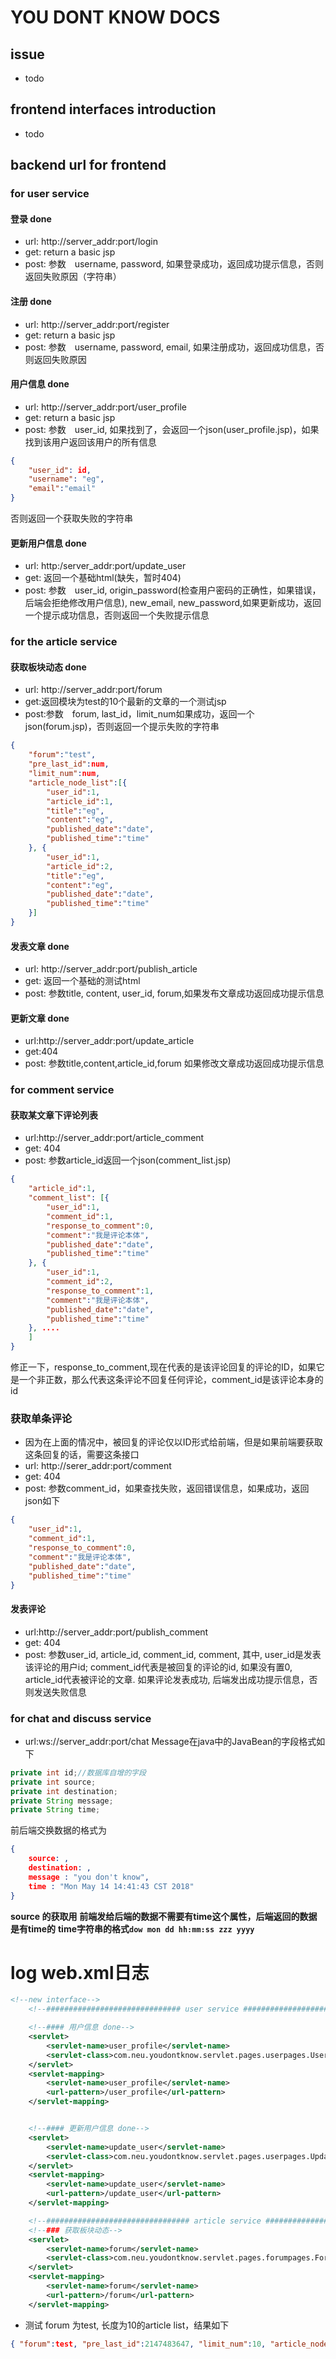 # YOU DONT KNOW DOCS



## issue
- todo





## frontend interfaces introduction
- todo







## backend url for frontend




### for user service
#### 登录 done
- url: http://server_addr:port/login
- get: return a basic jsp
- post:  参数　username, password, 如果登录成功，返回成功提示信息，否则返回失败原因（字符串）


#### 注册 done
- url: http://server_addr:port/register
- get: return a basic jsp
- post: 参数　username, password, email, 如果注册成功，返回成功信息，否则返回失败原因


#### 用户信息 done
- url: http://server_addr:port/user_profile
- get: return a basic jsp
- post: 参数　user_id, 如果找到了，会返回一个json(user_profile.jsp)，如果找到该用户返回该用户的所有信息
```json
{
	"user_id": id,
    "username": "eg",
    "email":"email"
}
```
否则返回一个获取失败的字符串


#### 更新用户信息 done
- url: http:/server_addr:port/update_user
- get: 返回一个基础html(缺失，暂时404)
- post: 参数　user_id, origin_password(检查用户密码的正确性，如果错误，后端会拒绝修改用户信息), new_email, new_password,如果更新成功，返回一个提示成功信息，否则返回一个失败提示信息



### for the article service

#### 获取板块动态 done
- url: http://server_addr:port/forum
- get:返回模块为test的10个最新的文章的一个测试jsp
- post:参数　forum, last_id，limit_num如果成功，返回一个json(forum.jsp)，否则返回一个提示失败的字符串
```json
{
    "forum":"test",
    "pre_last_id":num,
    "limit_num":num,
    "article_node_list":[{
        "user_id":1,
        "article_id":1,
        "title":"eg",
        "content":"eg",
        "published_date":"date",
        "published_time":"time"
    }, {
        "user_id":1,
        "article_id":2,
        "title":"eg",
        "content":"eg",
        "published_date":"date",
        "published_time":"time"
    }]
}
```

#### 发表文章 done
- url: http://server_addr:port/publish_article
- get: 返回一个基础的测试html
- post: 参数title, content, user_id, forum,如果发布文章成功返回成功提示信息

#### 更新文章 done
- url:http://server_addr:port/update_article
- get:404
- post: 参数title,content,article_id,forum 如果修改文章成功返回成功提示信息

### for comment service
#### 获取某文章下评论列表
- url:http://server_addr:port/article_comment
- get: 404
- post: 参数article_id返回一个json(comment_list.jsp)
```json
{
    "article_id":1,
    "comment_list": [{
        "user_id":1,
        "comment_id":1,
        "response_to_comment":0,
        "comment":"我是评论本体",
        "published_date":"date",
        "published_time":"time"
    }, {
        "user_id":1,
        "comment_id":2,
        "response_to_comment":1,
        "comment":"我是评论本体",
        "published_date":"date",
        "published_time":"time"
    }, ....
    ]
}
```

修正一下，response_to_comment,现在代表的是该评论回复的评论的ID，如果它是一个非正数，那么代表这条评论不回复任何评论，comment_id是该评论本身的id

### 获取单条评论
- 因为在上面的情况中，被回复的评论仅以ID形式给前端，但是如果前端要获取这条回复的话，需要这条接口
- url: http://serer_addr:port/comment
- get: 404
- post: 参数comment_id，如果查找失败，返回错误信息，如果成功，返回json如下
```json
{
    "user_id":1,
    "comment_id":1,
    "response_to_comment":0,
    "comment":"我是评论本体",
    "published_date":"date",
    "published_time":"time"
}
```

#### 发表评论
- url:http://server_addr:port/publish_comment
- get: 404
- post: 参数user_id, article_id, comment_id, comment, 其中, user_id是发表该评论的用户id; comment_id代表是被回复的评论的id, 如果没有置0, article_id代表被评论的文章. 如果评论发表成功, 后端发出成功提示信息，否则发送失败信息



### for chat and discuss service
- url:ws://server_addr:port/chat
Message在java中的JavaBean的字段格式如下
```java
private int id;//数据库自增的字段
private int source;
private int destination;
private String message;
private String time;
```

前后端交换数据的格式为
```json
{
	source: ,
	destination: ,
	message : "you don't know",
	time : "Mon May 14 14:41:43 CST 2018"
}
```

**source 的获取用**
**前端发给后端的数据不需要有time这个属性，后端返回的数据是有time的**
**time字符串的格式`dow mon dd hh:mm:ss zzz yyyy`**

# log web.xml日志
```xml
<!--new interface-->
    <!--############################## user service #########################-->

    <!--#### 用户信息 done-->
    <servlet>
        <servlet-name>user_profile</servlet-name>
        <servlet-class>com.neu.youdontknow.servlet.pages.userpages.UserProfile</servlet-class>
    </servlet>
    <servlet-mapping>
        <servlet-name>user_profile</servlet-name>
        <url-pattern>/user_profile</url-pattern>
    </servlet-mapping>


    <!--#### 更新用户信息 done-->
    <servlet>
        <servlet-name>update_user</servlet-name>
        <servlet-class>com.neu.youdontknow.servlet.pages.userpages.UpdateUser</servlet-class>
    </servlet>
    <servlet-mapping>
        <servlet-name>update_user</servlet-name>
        <url-pattern>/update_user</url-pattern>
    </servlet-mapping>

    <!--################################ article service ###########################-->
    <!--### 获取板块动态-->
    <servlet>
        <servlet-name>forum</servlet-name>
        <servlet-class>com.neu.youdontknow.servlet.pages.forumpages.ForumPage</servlet-class>
    </servlet>
    <servlet-mapping>
        <servlet-name>forum</servlet-name>
        <url-pattern>/forum</url-pattern>
    </servlet-mapping>
```
- 测试 forum 为test, 长度为10的article list，结果如下

```json
{ "forum":test, "pre_last_id":2147483647, "limit_num":10, "article_node_list": [{"user_id":1,"article_id":18,"title":"curl","content":"curl_test","published_date":"2018-05-13","published_time":"22:04:50"},{"user_id":1,"article_id":17,"title":"curl","content":"curl_test","published_date":"2018-05-13","published_time":"22:04:49"},{"user_id":1,"article_id":16,"title":"curl","content":"curl_test","published_date":"2018-05-13","published_time":"22:04:49"},{"user_id":1,"article_id":15,"title":"curl","content":"curl_test","published_date":"2018-05-13","published_time":"22:04:48"},{"user_id":1,"article_id":14,"title":"curl","content":"curl_test","published_date":"2018-05-13","published_time":"22:04:47"},{"user_id":1,"article_id":13,"title":"curl","content":"curl_test","published_date":"2018-05-13","published_time":"22:04:46"},{"user_id":1,"article_id":12,"title":"curl","content":"curl_test","published_date":"2018-05-13","published_time":"22:04:45"},{"user_id":1,"article_id":11,"title":"curl","content":"curl_test","published_date":"2018-05-13","published_time":"22:04:34"},{"user_id":1,"article_id":10,"title":"1","content":"1","published_date":"2018-05-13","published_time":"22:02:05"},{"user_id":2,"article_id":9,"title":"1231","content":"1234","published_date":"2018-05-13","published_time":"22:01:10"}] }
```